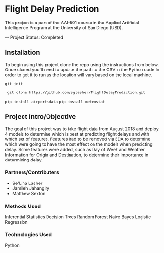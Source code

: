 # Flight Delay Prediction #
This project is a part of the AAI-501 course in the Applied Artificial Intelligence Program at the University of San Diego (USD). 


-- Project Status: Completed

## Installation ##
To begin using this project clone the repo using the instructions from below. Once cloned you'll need to update the path to the CSV in the Python code in order to get it to run as the location will vary based on the local machine.

` git init `

` git clone https://github.com/sglasher/FlightDelayPrediction.git`

` pip install airportsdata `
` pip install meteostat `

## Project Intro/Objective ##
The goal of this project was to take flight data from August 2018 and deploy 4 models to determine which is best at predicting flight delays and with which set of features. Features had to be removed via EDA to determine which were going to have the most effect on the models when predicting delay. Some features were added, such as Day of Week and Weather Information for Origin and Destination, to determine their importance in determining delay.

### Partners/Contributers ###
- Se'Lina Lasher
- Jamileh Jahangiry
- Matthew Sexton

### Methods Used ###
Inferential Statistics
Decision Trees
Random Forest
Naive Bayes
Logistic Regression

### Technologies Used ###
Python
